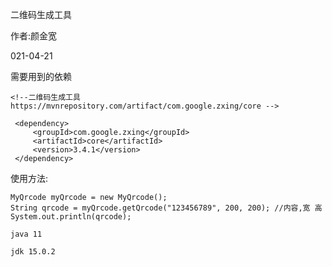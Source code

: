 
二维码生成工具
                                  
   作者:颜金宽
                                  
   021-04-21

需要用到的依赖

`````
<!--二维码生成工具 https://mvnrepository.com/artifact/com.google.zxing/core -->

 <dependency>
     <groupId>com.google.zxing</groupId>
     <artifactId>core</artifactId>
     <version>3.4.1</version>
 </dependency>

`````

使用方法:
`````
MyQrcode myQrcode = new MyQrcode();
String qrcode = myQrcode.getQrcode("123456789", 200, 200); //内容,宽 高
System.out.println(qrcode);

`````

````
java 11

jdk 15.0.2


````